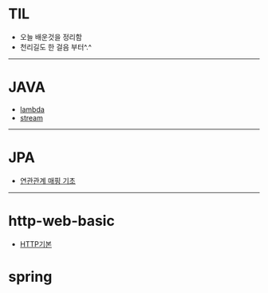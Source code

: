 # TIL
- 오늘 배운것을 정리함
- 천리길도 한 걸음 부터^.^

<hr>

# JAVA
* [lambda](./JAVA/lambda.md)
* [stream](./JAVA/stream.md)
<hr>

# JPA
* [연관관계 매핑 기초](./JPA/relational_mapping.md)
<hr>

# http-web-basic
* [HTTP기본](./http-basic/http-basic)

# spring 


